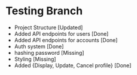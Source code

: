# Testing Branch
* Project Structure [Updated]
* Added API endpoints for users [Done]
* Added API endpoints for accounts [Done]
* Auth system [Done]
* hashing password [Missing]
* Styling [Missing]
* Added {Display, Update, Cancel profile} [Done]
